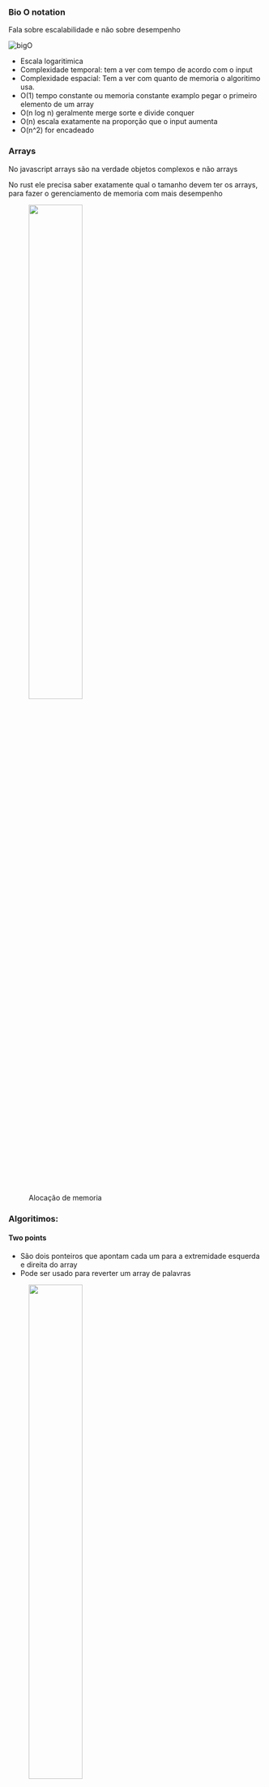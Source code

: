 ### Bio O notation

Fala sobre escalabilidade e não sobre desempenho

![bigO](images/bigO.png)

- Escala logaritimica
- Complexidade temporal: tem a ver com tempo de acordo com o input
- Complexidade espacial: Tem a ver com quanto de memoria o algoritimo usa.
- O(1) tempo constante ou memoria constante examplo pegar o primeiro elemento de um array
- O(n log n) geralmente merge sorte e divide conquer
- O(n) escala exatamente na proporção que o input aumenta
- O(n^2) for encadeado

### Arrays

No javascript arrays são na verdade objetos complexos e não arrays

No rust ele precisa saber exatamente qual o tamanho devem ter os arrays, para fazer o gerenciamento de memoria com mais desempenho

<figure>
  <img src="images/array-memory.png" width="50%"/>
  <figcaption>
    Alocação de memoria
  </figcaption>
</figure>

### Algoritimos:

#### Two points
- São dois ponteiros que apontam cada um para a extremidade esquerda e direita do array
- Pode ser usado para reverter um array de palavras

<figure>
  <img src="images/two-points.png" width="50%"/>
  <figcaption>
    Alocação de memoria
  </figcaption>
</figure>

#### Binary Search
- Divide a coleção pela metade e vai dividindo até encontrar o item
- Precisa que o array esteja ordenado
- Temporal: O(log n)
- Espacial: O(1)
- Utilizamos o [log2 n](https://pt.khanacademy.org/computing/computer-science/algorithms/binary-search/a/running-time-of-binary-search) para descobrir o número de passos necessários e descobrir o tempo de execução
- fonts:
  - https://www.khanacademy.org/computing/computer-science/algorithms/binary-search/a/binary-search

#### Sliding window

- Possui dois for encadeado, um abrindo e outro fechando e fazendo checagens

<figure>
  <img src="images/slidewindow.png" width="50%"/>
  <figcaption>
    Ponteiros
  </figcaption>
</figure>

#### Exponential Search
- Utiliza a binary search para fazer a busca apos encontrar o range

#### Hashmap

- 

---

#### Linked Lists

- É importante para linguagens mais staticas que definem o tamanho do array na inicialização por exemplo com a linked list é possivel aumentar a lista dinamicamente
- Double linked lista é quando o no sabe o prev e o next
- A parte ruim é não ter acesso via index [n]

---

#### Queue

- usa FIFO first in first out
- Utiliza geralmente uma linkedlist

---

#### Hashmap

- tem a complexidade O(1)
- load factor 70%
- collisions

---

#### Stack

- Utiliza o LIFO last in last out

---

#### Trie

- Usada para autocomplete

---

#### B-tree

-

### Recursive

- Funções recursivas são funções que chamam a elas mesmas, com isso uma stack de chamadas é criada no programa
- É preciso encontrar um **caso base** é o que acontece na potenciação onde todo numero elevado a 0 é igual a 1 isso faz a recursão retornar. Basicamente a recursão seria solucionar um sub problema que é uma instancia menor do problema e com a solução solucionar o problema.
- fonts:
- https://pt.khanacademy.org/computing/computer-science/algorithms/recursive-algorithms/a/recursion
- https://pt.khanacademy.org/computing/computer-science/algorithms/recursive-algorithms/a/improving-efficiency-of-recursive-functions

Em algumas situações pode ser interessante utiliza memoization para otimizar as chamadas para funções recurssivas como no caso do fibonnaci que alguns valores se repetem. ou mesmo uma solução interativa com *for* por exemplo

![](vx_images/61077410040079.png)

### Sorting

#### Bubble sort

- Complexidade temporal O(N^2)
  - Melhor cenario O(n)
- Espacial O(1)
- Pouco eficiente para os dias de hoje porem pode ser usado para arrays menores com 100 itens por exemplo
- fonts:
  - https://cs50.harvard.edu/x/2025/shorts/bubble_sort/

#### Insertion Sort

- https://www.w3schools.com/dsa/dsa_algo_insertionsort.php
- https://www.khanacademy.org/computing/computer-science/algorithms/insertion-sort/a/insertion-sort

<figure>
  <img src="images/insertion.png" width="50%"/>
  <figcaption>
    Quick sort
  </figcaption>
</figure>

#### Selection Sort

- https://www.w3schools.com/dsa/dsa_algo_selectionsort.php
- https://www.khanacademy.org/computing/computer-science/algorithms/sorting-algorithms/a/sorting

<figure>
  <img src="images/insertion.png" width="50%"/>
  <figcaption>
    Quick sort
  </figcaption>
</figure>

#### QuickSort

- Precisa escolher o pivot e ai dividir o array de um lado fica os menores e do outro os maiores que o pivot
  - A ideia é ir dividindo o array em dois recursivamente de acordo com o pivo
- Temporal: No melhor e medio caso N log n no pior n ** 2
- Espacial: No melhor log N no pior n
- fonts:
  - https://pt.khanacademy.org/computing/computer-science/algorithms/quick-sort/a/linear-time-partitioning

<figure>
  <img src="images/quick-sort.png" width="50%"/>
  <figcaption>
    Quick sort
  </figcaption>
</figure>

#### MergeSort
- Temporal: O (n log n)
- Espacial: O(n)
- As etapas para solução são dividir, conquistar e combinar.
- fonts:
  - https://pt.khanacademy.org/computing/computer-science/algorithms/merge-sort/a/overview-of-merge-sort
  - https://www.youtube.com/watch?v=Ns7tGNbtvV4

<figure>
  <img src="images/dividir.png" width="50%"/>
  <figcaption>
    Dividir e conquistar
  </figcaption>
</figure>

<figure>
  <img src="images/diagram-merge.png" width="50%"/>
  <figcaption>
    Mais sobre dividir e conquistar
  </figcaption>
</figure>

### Binaries

- Transformação de binario para decimal
  - Cada casa vale 2 na potencia de 1,2,3,4...
  - O ultimo bit mais a esquerda é o sinal do binario - ou +
  - O bit de paridade é o primeiro bit direita se ele for um o binario é impar se for zero par
- Em algumas linguagens de programação o decimal é representado por 32 bit
- MSB
  - LSB(least significant bit) geralmente é o bit mais a direita e MSB(most significante bit) é o bit mais a esquerda
  - LSB é o menor valor e MSB o maior valor
  - Font: https://www.techtarget.com/whatis/definition/most-significant-bit-or-byte

<figure>
  <img src="images/binary.png" width="50%"/>
  <figcaption>
    Representação do binario
  </figcaption>
</figure>

#### Left/Right shift

Left(<<)
Right(>>)

- Move os bits para a direita e esquerda
  - Com numeros que não dão overflow, o shift n << 1 vai duplicar o numero
  - Ja o n >> 1 dividi o numero por dois a não ser que aconteça o overflow

<figure>
  <img src="images/shift.png" width="50%"/>
  <figcaption>
    Shift
  </figcaption>
</figure>

#### And OR Not and XOR

<figure>
  <img alt="Shift" src="images/or.png" width="50%"/>
  <figcaption>
    Shift
  </figcaption>
</figure>

And(&)

- Caso o bit atual seja 1 em ambos os casos ele retorna um
- Caso queira saber se um numero é par basta apenas testar ele com o 1 exemplo 5 & 1 caso retorne 1 é impar 
- caso retorne 0 é par isso por estar testando o ultimo bit o bit de paridade

Or(|)

- Caso pelo menos um dos bits testados sejam 1 ele retorna true
- Exemplo: 010 | 001 = 011

Xor(^)

- O xor apenas é 1 quando ambos os bits avaliados são diferentes
- Xor de um numero com ele mesmo sempre é 0
  - Xor de um numero com 0 é ele mesmo
- é cumulativo e associativo
- Exercicios: https://www.youtube.com/watch?v=WnPLSRLSANE1
- Exemplo: 001 ^ 000 = 001

<figure>
  <img alt="Missing numbers implementation" src="images/xor.png" width="50%"/>
  <figcaption>
    Missing numbers implementation
  </figcaption>
</figure>

Not(~)

- Basicamente invert todos os bits onde for 0 fica 1 onde for 1 fica zero
- Exemplo: ~101 = 010 

### Binary tree

- Precisa de um tree node e da binary tree em si
- Geralmente são colocados valores numericos como nodes
- Na busca e inserção de dados é feito por um lado da binary

<figure>
  <img alt="binary tree" src="images/binary-tree.png" width="50%"/>
  <figcaption>
    binary tree
  </figcaption>
</figure>

#### Traversals (similar a DFS)

Preorder traversal

- Preorder começa no root e vai seguindo pela esquerda depois volta e vai pela direita dos nodes

<figure>
  <img alt="preorder traversal" src="images/pre-trav.png" width="50%"/>
  <figcaption>
    preorder traversal
  </figcaption>
</figure>

Inorder traversal

- O root fica no meio do retorno
- Abri tudo a esquerda e so depois adiciona ao resultado, um pouco parecido com o preorder porem o momento de inserção no resultado é outro

<figure>
  <img alt="inorder traversal" src="images/inorder.png" width="50%"/>
  <figcaption>
    inorder traversal
  </figcaption>
</figure>

Postorder traversal

- O root fica no final
- A execução é parecida com as outras porem agora o root será o último a ser adicionado
- É melhor para poupar memoria com diminuição da callstack

<figure>
  <img alt="postorder traversal" src="images/postorder.png" width="50%"/>
  <figcaption>
    postorder traversal
  </figcaption>
</figure>

BFS - breath first seach

- Basicamente faz uma busca por nivel ao inves de por profundidade, e vai visitando cada item
- Para isso é usado um deque()
- Pega o root, dai verifica left e right dele e assim por diante

![](vx_images/324542076117073.png)